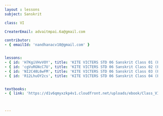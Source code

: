```yaml
--- 
layout : lessons 
subject: Sanskrit

class: VI

CreaterEmail: advaitmpai.6a@gmail.com

contributor: 
- { emailId: 'nandhanacv10@gmail.com' }


lessons: 
- { id: 'H7KgiVHvVOY', title: 'KITE VICTERS STD 06 Sanskrit Class 01 (First Bell-ഫസ്റ്റ് ബെല്‍)' }
- { id: 'cgVuRGNcC7U', title: 'KITE VICTERS STD 06 Sanskrit Class 02 (First Bell-ഫസ്റ്റ് ബെല്‍)' }
- { id: 'NI2C48L6wFM', title: 'KITE VICTERS STD 06 Sanskrit Class 03 (First Bell-ഫസ്റ്റ് ബെല്‍' }
- { id: 'R12LhuOY2cs', title: 'KITE VICTERS STD 06 Sanskrit Class 04 (First Bell-ഫസ്റ്റ് ബെല്‍' }


textbooks:
- { link: 'https://d1v6qmyxzkp4v1.cloudfront.net/uploads/ebook/Class_VI/KeralaSanscritReaderAcademic/KeralaSanscritReaderAcademic.pdf', title: 'Sanskrit part 1' , medium: '' }



--- 
```

